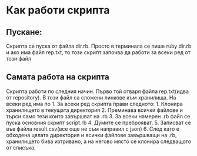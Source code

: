# Как работи скрипта
## Пускане:
  Скрипта се пуска от файла dir.rb. Просто в терминала се пише ruby dir.rb и ако
  има файл rep.txt, то този скрипт започва да работи за всеки ред от този файл

## Самата работа на скрипта
  Скрипта работи по следния начин. Първо той отваря файла rep.txt(идва от repository).
  В този файл са сложени линкове към хранилища. На всеки ред има по 1. За всеки ред
  скрипта прави следното:
    1. Клонира хранилището в текущата директория
    2. Преминава всички файлове и търси само тези които завършват на .rb
    3. За всеки намерен .rb файл се пуска основния скрипт script.rb
    4. Думите се преброяват.
    5. Записват се във файла result.csv(все още не съм направил с json)
    6. След като е обходена цялата директория и всички файлове завършващи на .rb,
    хранилището бива изтривано, а на негово място се клонира следващото от списъка.

